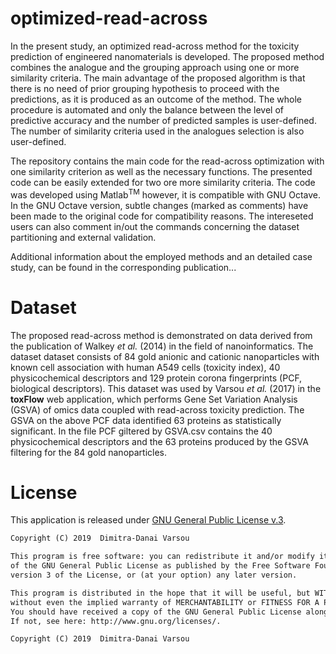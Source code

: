 # optimized-read-across

In the present study, an optimized read-across method for the toxicity prediction of engineered nanomaterials is developed. The proposed method combines the analogue and the grouping approach using one or more similarity criteria. The main advantage of the proposed algorithm is that there is no need of prior grouping hypothesis to proceed with the predictions, as it is produced as an outcome of the method. The whole procedure is automated and only the balance between the level of predictive accuracy and the number of predicted samples is user-defined. The number of similarity criteria used in the analogues selection is also user-defined.   

The repository contains the main code for the read-across optimization with one similarity criterion as well as the necessary functions. The presented code can be easily extended for two ore more similarity criteria. The code was developed using Matlab<sup>TM</sup> however, it is compatible with GNU Octave. In the GNU Octave version, subtle changes (marked as comments) have been made to the original code for compatibility reasons. The intereseted users can also comment in/out the commands concerning the dataset partitioning and external validation.

Additional information about the employed methods and an detailed case study, can be found in the corresponding publication...

# Dataset
The proposed read-across method is demonstrated on data derived from the publication of Walkey <i>et al.</i> (2014) in the field of nanoinformatics. The dataset dataset consists of 84 gold anionic and cationic nanoparticles with known cell association with human A549 cells (toxicity index), 40 physicochemical descriptors and 129 protein corona fingerprints (PCF, biological descriptors). This dataset was used by Varsou <i>et al.</i> (2017) in the <b>toxFlow</b> web application, which performs Gene Set Variation Analysis (GSVA) of omics data coupled with read-across toxicity prediction. The GSVA on the above PCF data identified 63 proteins as statistically significant.  In the file PCF giltered by GSVA.csv contains the 40 physicochemical descriptors and the 63 proteins produced by the GSVA filtering for the 84 gold nanoparticles.  

# License
This application is released under <a href="https://www.gnu.org/licenses/gpl.html"> GNU General Public License v.3</a>. 
```html
Copyright (C) 2019  Dimitra-Danai Varsou

This program is free software: you can redistribute it and/or modify it under the terms 
of the GNU General Public License as published by the Free Software Foundation, either 
version 3 of the License, or (at your option) any later version.

This program is distributed in the hope that it will be useful, but WITHOUT ANY WARRANTY; 
without even the implied warranty of MERCHANTABILITY or FITNESS FOR A PARTICULAR PURPOSE.
You should have received a copy of the GNU General Public License along with this program.  
If not, see here: http://www.gnu.org/licenses/.

Copyright (C) 2019  Dimitra-Danai Varsou

```
